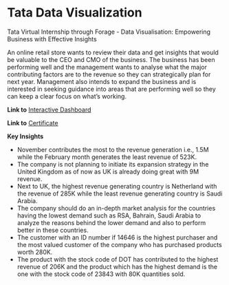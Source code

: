 # Tata Data Visualization
Tata Virtual Internship through Forage - Data Visualisation: Empowering Business with Effective Insights

An online retail store wants to review their data and get insights that would be valuable to the CEO and CMO of the business. The business has been performing well and the management wants to analyse what the major contributing factors are to the revenue so they can strategically plan for next year. Management also intends to expand the business and is interested in seeking guidance into areas that are performing well so they can keep a clear focus on what’s working. 

**Link to** [Interactive Dashboard](https://www.novypro.com/project/tata-virtual-internship-power-bi)

**Link to** [Certificate](https://www.novypro.com/project/tata-virtual-internship-power-bi)

**Key Insights**

- November contributes the most to the revenue generation i.e., 1.5M while the February month generates the least revenue of 523K.
- The company is not planning to initiate its expansion strategy in the United Kingdom as of now as UK is already doing great with 9M revenue.
- Next to UK, the highest revenue generating country is Netherland with the revenue of 285K while the least revenue generating country is Saudi Arabia.
- The company should do an in-depth market analysis for the countries having the lowest demand such as RSA, Bahrain, Saudi Arabia to analyze the reasons behind the lower demand and also to perform better in these countries.
- The customer with an ID number if 14646 is the highest purchaser and the most valued customer of the company who has purchased products worth 280K.
- The product with the stock code of DOT has contributed to the highest revenue of 206K and the product which has the highest demand is the one with the stock code of 23843 with 80K quantities sold.

